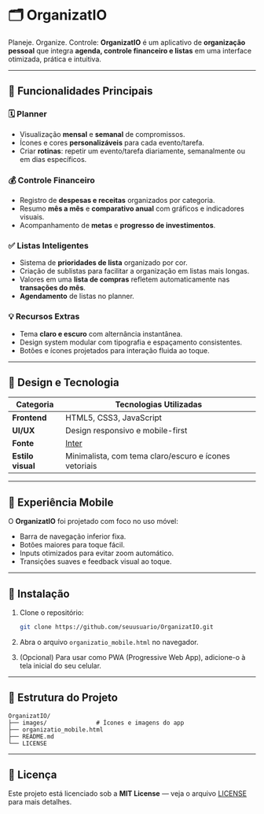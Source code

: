 # 🗂️ OrganizatIO

Planeje. Organize. Controle: **OrganizatIO** é um aplicativo de **organização pessoal** que integra **agenda, controle financeiro e listas** em uma interface otimizada, prática e intuitiva. 

---

## 🌟 Funcionalidades Principais

### 🗓️ Planner
- Visualização **mensal** e **semanal** de compromissos.  
- Ícones e cores **personalizáveis** para cada evento/tarefa.
- Criar **rotinas**: repetir um evento/tarefa diariamente, semanalmente ou em dias específicos.  

### 💰 Controle Financeiro
- Registro de **despesas e receitas** organizados por categoria.  
- Resumo **mês a mês** e **comparativo anual** com gráficos e indicadores visuais.  
- Acompanhamento de **metas** e **progresso de investimentos**.  

### ✅ Listas Inteligentes
- Sistema de **prioridades de lista** organizado por cor.
- Criação de sublistas para facilitar a organização em listas mais longas.
- Valores em uma **lista de compras** refletem automaticamente nas **transações do mês**.  
- **Agendamento** de listas no planner.

### 💡 Recursos Extras
- Tema **claro e escuro** com alternância instantânea.  
- Design system modular com tipografia e espaçamento consistentes.  
- Botões e ícones projetados para interação fluida ao toque.

---

## 🎨 Design e Tecnologia

| Categoria | Tecnologias Utilizadas |
|------------|------------------------|
| **Frontend** | HTML5, CSS3, JavaScript |
| **UI/UX** | Design responsivo e mobile-first |
| **Fonte** | [Inter](https://fonts.google.com/specimen/Inter) |
| **Estilo visual** | Minimalista, com tema claro/escuro e ícones vetoriais |

---

## 📱 Experiência Mobile

O **OrganizatIO** foi projetado com foco no uso móvel:
- Barra de navegação inferior fixa.  
- Botões maiores para toque fácil.  
- Inputs otimizados para evitar zoom automático.  
- Transições suaves e feedback visual ao toque.

---

## 🚀 Instalação

1. Clone o repositório:  
   ```bash
   git clone https://github.com/seuusuario/OrganizatIO.git
   ```

2. Abra o arquivo `organizatio_mobile.html` no navegador.

3. (Opcional) Para usar como PWA (Progressive Web App), adicione-o à tela inicial do seu celular.

---

## 🧩 Estrutura do Projeto

```
OrganizatIO/
├── images/              # Ícones e imagens do app
├── organizatio_mobile.html
├── README.md
└── LICENSE
```

---

## 📜 Licença

Este projeto está licenciado sob a **MIT License** — veja o arquivo [LICENSE](LICENSE) para mais detalhes.

